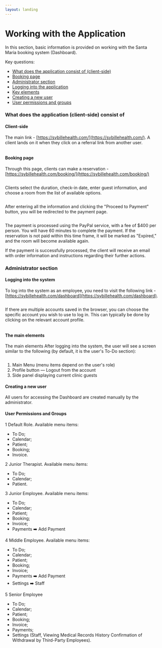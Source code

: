 ```yaml
---
layout: landing
---
```


# Working with the Application

In this section, basic information is provided on working with the Santa Maria booking system (Dashboard).

Key questions:

* [What does the application consist of (client-side)](work-with-dashboard.md#client-admin-parts)
* [Booking page](work-with-dashboard.md#booking-page)
* [Administrator section](work-with-dashboard.md#admin-section)
* [Logging into the application](work-with-dashboard.md#admin-login)
* [Key elements](work-with-dashboard.md#basic-elements)
* [Creating a new user](work-with-dashboard.md#create-new-user)
* [User permissions and groups](work-with-dashboard.md#staff-roles)

### What does the application (client-side) consist of <a href="#client-admin-parts" id="client-admin-parts"></a>

#### Client-side

The main link - [https://sybillehealth.com/](https://sybillehealth.com/). A client lands on it when they click on a referral link from another user.

<figure><img src="../../.gitbook/assets/image (4) (1) (1) (1).png" alt=""><figcaption></figcaption></figure>

#### Booking page  <a href="#booking-page" id="booking-page"></a>

Through this page, clients can make a reservation - [https://sybillehealth.com/booking/](https://sybillehealth.com/booking/)

<figure><img src="../../.gitbook/assets/image (5) (1) (1) (1).png" alt=""><figcaption></figcaption></figure>

Clients select the duration, check-in date, enter guest information, and choose a room from the list of available options.&#x20;

<figure><img src="../../.gitbook/assets/image (2).png" alt=""><figcaption></figcaption></figure>

After entering all the information and clicking the "Proceed to Payment" button, you will be redirected to the payment page.

<figure><img src="../../.gitbook/assets/image (3) (1) (1).png" alt=""><figcaption></figcaption></figure>

The payment is processed using the PayPal service, with a fee of $400 per person. You will have 60 minutes to complete the payment. If the reservation is not paid within this time frame, it will be marked as "Expired," and the room will become available again.

If the payment is successfully processed, the client will receive an email with order information and instructions regarding their further actions.



### Administrator section <a href="#admin-section" id="admin-section"></a>

#### Logging into the system <a href="#admin-login" id="admin-login"></a>

To log into the system as an employee, you need to visit the following link - [https://sybillehealth.com/dashboard](https://sybillehealth.com/dashboard).

<figure><img src="../../.gitbook/assets/image (1) (1).png" alt=""><figcaption></figcaption></figure>

If there are multiple accounts saved in the browser, you can choose the specific account you wish to use to log in. This can typically be done by clicking on the relevant account profile.

<figure><img src="../../.gitbook/assets/image (6) (1).png" alt=""><figcaption></figcaption></figure>

#### The main elements <a href="#basic-elements" id="basic-elements"></a>

The main elements After logging into the system, the user will see a screen similar to the following (by default, it is the user's To-Do section):

<figure><img src="../../.gitbook/assets/image (7) (1).png" alt=""><figcaption></figcaption></figure>

1. Main Menu (menu items depend on the user's role)
2. Profile button — Logout from the account
3. Side panel displaying current clinic guests

#### Creating a new user <a href="#create-new-user" id="create-new-user"></a>

All users for accessing the Dashboard are created manually by the administrator.

#### User Permissions and Groups <a href="#staff-roles" id="staff-roles"></a>

1 Default Role. Available menu items:

* To Do;
* Calendar;
* Patient;
* Booking;
* Invoice.

2 Junior Therapist. Available menu items:

* To Do;
* Calendar;
* Patient.

3 Junior Employee. Available menu items:

* To Do;
* Calendar;
* Patient;
* Booking;
* Invoice;
* Payments ➡️ Add Payment

4 Middle Employee. Available menu items:

* To Do;
* Calendar;
* Patient;
* Booking;
* Invoice;
* Payments ➡️ Add Payment
* Settings ➡️ Staff

5 Senior Employee

* To Do;
* Calendar;
* Patient;
* Booking;
* Invoice;
* Payments;
* Settings (Staff, Viewing Medical Records History Confirmation of Withdrawal by Third-Party Employees).



